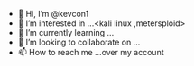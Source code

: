 - 👋 Hi, I’m @kevcon1
- 👀 I’m interested in ...<kali linux ,metersploid>
- 🌱 I’m currently learning ...<termux-tools >
- 💞️ I’m looking to collaborate on ...
- 📫 How to reach me ...over my account 

<!---
kevcon1/kevcon1 is a ✨ special ✨ repository because its `README.md` (this file) appears on your GitHub profile.
You can click the Preview link to take a look at your changes.
--->

